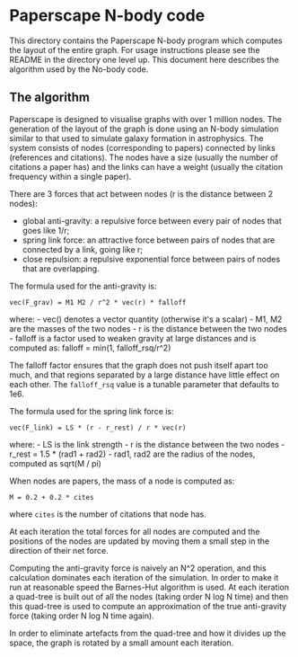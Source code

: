 Paperscape N-body code
======================

This directory contains the Paperscape N-body program which computes the layout
of the entire graph.  For usage instructions please see the README in the
directory one level up.  This document here describes the algorithm used by the
No-body code.

The algorithm
-------------

Paperscape is designed to visualise graphs with over 1 million nodes.  The
generation of the layout of the graph is done using an N-body simulation similar
to that used to simulate galaxy formation in astrophysics.  The system consists
of nodes (corresponding to papers) connected by links (references and
citations).  The nodes have a size (usually the number of citations a paper has)
and the links can have a weight (usually the citation frequency within a single
paper).

There are 3 forces that act between nodes (r is the distance between 2 nodes):
- global anti-gravity: a repulsive force between every pair of nodes that
  goes like 1/r;
- spring link force: an attractive force between pairs of nodes that
  are connected by a link, going like r;
- close repulsion: a repulsive exponential force between pairs of nodes that
  are overlapping.

The formula used for the anti-gravity is:

    vec(F_grav) = M1 M2 / r^2 * vec(r) * falloff

where:
    - vec() denotes a vector quantity (otherwise it's a scalar)
    - M1, M2 are the masses of the two nodes
    - r is the distance between the two nodes
    - falloff is a factor used to weaken gravity at large distances and
      is computed as: falloff = min(1, falloff_rsq/r^2)

The falloff factor ensures that the graph does not push itself apart too
much, and that regions separated by a large distance have little effect on
each other.  The `falloff_rsq` value is a tunable parameter that defaults
to 1e6.

The formula used for the spring link force is:

    vec(F_link) = LS * (r - r_rest) / r * vec(r)

where:
    - LS is the link strength
    - r is the distance between the two nodes
    - r_rest = 1.5 * (rad1 + rad2)
    - rad1, rad2 are the radius of the nodes, computed as sqrt(M / pi)

When nodes are papers, the mass of a node is computed as:

    M = 0.2 + 0.2 * cites

where `cites` is the number of citations that node has.

At each iteration the total forces for all nodes are computed and the
positions of the nodes are updated by moving them a small step in the
direction of their net force.

Computing the anti-gravity force is naively an N^2 operation, and this
calculation dominates each iteration of the simulation.  In order to make
it run at reasonable speed the Barnes-Hut algorithm is used.  At each
iteration a quad-tree is built out of all the nodes (taking order N log N
time) and then this quad-tree is used to compute an approximation of the
true anti-gravity force (taking order N log N time again).

In order to eliminate artefacts from the quad-tree and how it divides up
the space, the graph is rotated by a small amount each iteration.
